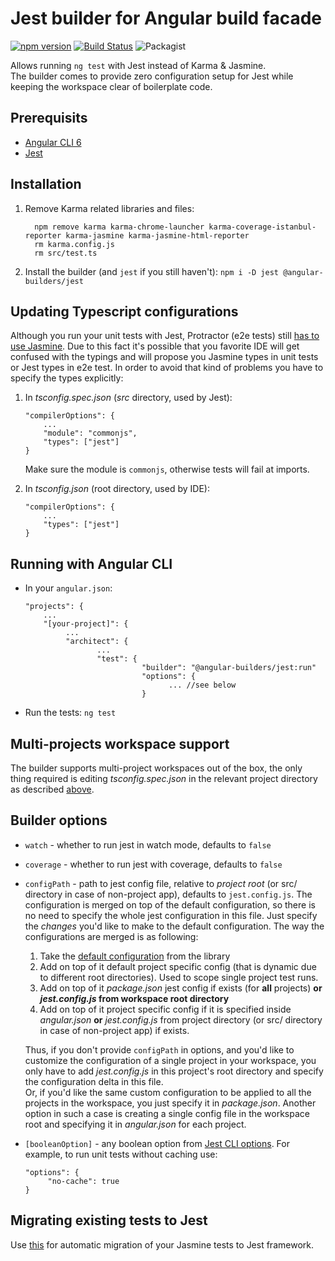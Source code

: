 # Jest builder for Angular build facade
[![npm version](https://badge.fury.io/js/%40angular-builders%2Fjest.svg)](https://badge.fury.io/js/%40angular-builders%2Fjest)
[![Build Status](https://travis-ci.org/angular-builders/jest.svg?branch=master)](https://travis-ci.org/angular-builders/jest)
![Packagist](https://img.shields.io/packagist/l/doctrine/orm.svg)  

Allows running `ng test` with Jest instead of Karma & Jasmine.  
The builder comes to provide zero configuration setup for Jest while keeping the workspace clear of boilerplate code.

## Prerequisits
  - [Angular CLI 6](https://www.npmjs.com/package/@angular/cli)
  - [Jest](https://www.npmjs.com/package/jest)
## Installation

1. Remove Karma related libraries and files:
   ```
     npm remove karma karma-chrome-launcher karma-coverage-istanbul-reporter karma-jasmine karma-jasmine-html-reporter
	 rm karma.config.js
	 rm src/test.ts
   ```
2. Install the builder (and `jest` if you still haven't): `npm i -D jest @angular-builders/jest`

## Updating Typescript configurations

Although you run your unit tests with Jest, Protractor (e2e tests) still [has to use Jasmine](https://github.com/angular/protractor/issues/3889).
Due to this fact it's possible that you favorite IDE will get confused with the typings and will propose you Jasmine types in unit tests or Jest types in e2e test.
In order to avoid that kind of problems you have to specify the types explicitly:

1. In _tsconfig.spec.json_ (_src_ directory, used by Jest): 
	```
	"compilerOptions": {
		...
		"module": "commonjs",
		"types": ["jest"]
	} 
	```
	Make sure the module is `commonjs`, otherwise tests will fail at imports.

2. In _tsconfig.json_ (root directory, used by IDE): 
	```
	"compilerOptions": {
		...
		"types": ["jest"]
	} 
	```

## Running with Angular CLI
  - In your `angular.json`:
     ```
     "projects": {
         ...
         "[your-project]": {
              ...
              "architect": {
                     ...
                     "test": {
                               "builder": "@angular-builders/jest:run"
                               "options": {
                                     ... //see below
                               }
      ```
  - Run the tests: `ng test`  
  
## Multi-projects workspace support
The builder supports multi-project workspaces out of the box, the only thing required is editing _tsconfig.spec.json_ in the relevant project directory as described [above](#updating-typescript-configurations).
  
## Builder options
 - `watch` - whether to run jest in watch mode, defaults to `false`
 - `coverage` - whether to run jest with coverage, defaults to `false`
 - `configPath` - path to jest config file, relative to _project root_ (or src/ directory in case of non-project app), defaults to `jest.config.js`. 
   The configuration is merged on top of the default configuration, so there is no need to specify the whole jest configuration in this file. Just specify the _changes_ you'd like to make to the default configuration.
   The way the configurations are merged is as following:
   1. Take the [default configuration](https://github.com/angular-builders/jest/blob/master/src/jest-config/default-config.ts) from the library
   2. Add on top of it default project specific config (that is dynamic due to different root directories). Used to scope single project test runs.
   3. Add on top of it _package.json_ jest config if exists (for **all** projects)
   **or _jest.config.js_ from workspace root directory**
   4. Add on top of it project specific config if it is specified inside _angular.json_
   **or**
    _jest.config.js_ from project directory (or src/ directory in case of non-project app) if exists.  

   Thus, if you don't provide `configPath` in options, and you'd like to customize the configuration of a single project in your workspace, you only have to add _jest.config.js_ in this project's root directory and specify the configuration delta in this file.  
   Or, if you'd like the same custom configuration to be applied to all the projects in the workspace, you just specify it in _package.json_. Another option in such a case is creating a single config file in the workspace root and specifying it in _angular.json_ for each project.
 - `[booleanOption]` - any boolean option from [Jest CLI options](https://jestjs.io/docs/en/cli.html). For example, to run unit tests without caching use:
   ```
   "options": {
		"no-cache": true
   }   
   ```
   
## Migrating existing tests to Jest
Use [this](https://jestjs.io/docs/en/migration-guide) for automatic migration of your Jasmine tests to Jest framework.
